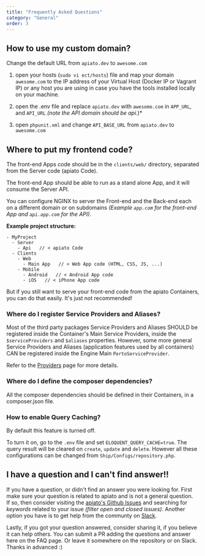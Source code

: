 ```yaml
---
title: "Frequently Asked Questions"
category: "General"
order: 3
---
```



## How to use my custom domain?

Change the default URL from `apiato.dev` to `awesome.com`

1) open your hosts (`sudo vi ect/hosts`) file and map your domain `awesome.com` to the IP address of your Virtual Host (Docker IP or Vagrant IP) or any host you are using in case you have the tools installed locally on your machine.

2) open the .env file and replace `apiato.dev` with `awesome.com` in `APP_URL`, and `API_URL` *(note the API domain should be api.*)*

3) open `phpunit.xml` and change `API_BASE_URL` from `apiato.dev` to `awesome.com`



## Where to put my frontend code?

The front-end Apps code should be in the `clients/web/` directory, separated from the Server code (apiato Code).

The front-end App should be able to run as a stand alone App, and it will consume the Server API.

You can configure NGINX to server the Front-end and the Back-end each on a different domain or on subdomains *(Example `app.com` for the front-end App and `api.app.com` for the API)*.

**Example project structure:**

```
- MyProject
  - Server
    - Api   // < apiato Code
  - Clients
    - Web
      - Main App   // < Web App code (HTML, CSS, JS, ...)
    - Mobile
      - Android   // < Android App code
      - iOS   // < iPhone App code
```

But if you still want to serve your front-end code from the apiato Containers, you can do that easily. It's just not recommended!



### Where do I register Service Providers and Aliases?

Most of the third party packages Service Providers and Aliases SHOULD be registered inside the Container's Main Service Providers, inside the `$serviceProviders` and `$aliases` properties. However, some more general Service Providers and Aliases (application features used by all containers) CAN be registered inside the Engine Main `PortoServiceProvider`.

Refer to the [Providers](http://apiato.io/D.components/providers/) page for more details.



### Where do I define the composer dependencies?

All the composer dependencies should be defined in their Containers, in a composer.json file.



### How to enable Query Caching?

By default this feature is turned off.

To turn it on, go to the `.env` file and set `ELOQUENT_QUERY_CACHE=true`. The query result will be cleared on `create`, `update` and `delete`. However all these configurations can be changed from `Ship/Configs/repository.php`.



## I have a question and I can't find answer!!

If you have a question, or didn't find an answer you were looking for. 
First make sure your question is related to apiato and is not a general question.  
If so, then consider visiting the [apiato's Github Issues](https://github.com/apiato/apiato/issues) and searching for  
*keywords* related to your issue *(filter open and closed issues)*. 
Another option you have is to get help from the communty on [Slack](https://now-examples-slackin-bvfqosqozk.now.sh).

Lastly, if you got your question answered, consider sharing it, if you believe it can help others. 
You can submit a PR adding the questions and answer here on the FAQ page. 
Or leave it somewhere on the repository or on Slack. Thanks in advanced :)


